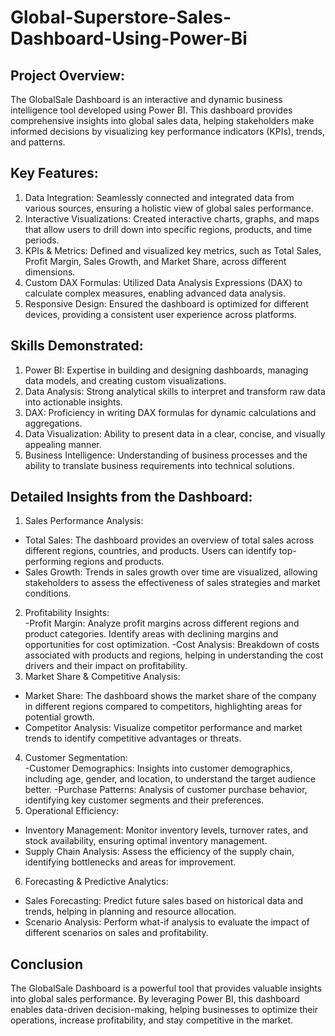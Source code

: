 # Global-Superstore-Sales-Dashboard-Using-Power-Bi

## **Project Overview:**
The GlobalSale Dashboard is an interactive and dynamic business intelligence tool developed using Power BI. This dashboard provides comprehensive insights into global sales data, helping stakeholders make informed decisions by visualizing key performance indicators (KPIs), trends, and patterns.  

## **Key Features:**  

1. Data Integration: Seamlessly connected and integrated data from various sources, ensuring a holistic view of global sales performance.   
2. Interactive Visualizations: Created interactive charts, graphs, and maps that allow users to drill down into specific regions, products, and time periods.  
3. KPIs & Metrics: Defined and visualized key metrics, such as Total Sales, Profit Margin, Sales Growth, and Market Share, across different dimensions.  
4. Custom DAX Formulas: Utilized Data Analysis Expressions (DAX) to calculate complex measures, enabling advanced data analysis.
5. Responsive Design: Ensured the dashboard is optimized for different devices, providing a consistent user experience across platforms.

## **Skills Demonstrated:**  
1. Power BI: Expertise in building and designing dashboards, managing data models, and creating custom visualizations.
2. Data Analysis: Strong analytical skills to interpret and transform raw data into actionable insights.
3. DAX: Proficiency in writing DAX formulas for dynamic calculations and aggregations.
4. Data Visualization: Ability to present data in a clear, concise, and visually appealing manner.
5. Business Intelligence: Understanding of business processes and the ability to translate business requirements into technical solutions.

## **Detailed Insights from the Dashboard:**
1. Sales Performance Analysis:  
- Total Sales: The dashboard provides an overview of total sales across different regions, countries, and products. Users can identify top-performing regions and products.
- Sales Growth: Trends in sales growth over time are visualized, allowing stakeholders to assess the effectiveness of sales strategies and market conditions.
2. Profitability Insights:  
-Profit Margin: Analyze profit margins across different regions and product categories. Identify areas with declining margins and opportunities for cost optimization.
-Cost Analysis: Breakdown of costs associated with products and regions, helping in understanding the cost drivers and their impact on profitability.  
3. Market Share & Competitive Analysis:  
- Market Share: The dashboard shows the market share of the company in different regions compared to competitors, highlighting areas for potential growth.
- Competitor Analysis: Visualize competitor performance and market trends to identify competitive advantages or threats.
4. Customer Segmentation:  
-Customer Demographics: Insights into customer demographics, including age, gender, and location, to understand the target audience better.
-Purchase Patterns: Analysis of customer purchase behavior, identifying key customer segments and their preferences.
5. Operational Efficiency:  
- Inventory Management: Monitor inventory levels, turnover rates, and stock availability, ensuring optimal inventory management.
- Supply Chain Analysis: Assess the efficiency of the supply chain, identifying bottlenecks and areas for improvement.
6. Forecasting & Predictive Analytics:  
- Sales Forecasting: Predict future sales based on historical data and trends, helping in planning and resource allocation.
- Scenario Analysis: Perform what-if analysis to evaluate the impact of different scenarios on sales and profitability.
  
## **Conclusion**  
The GlobalSale Dashboard is a powerful tool that provides valuable insights into global sales performance. By leveraging Power BI, this dashboard enables data-driven decision-making, helping businesses to optimize their operations, increase profitability, and stay competitive in the market.
